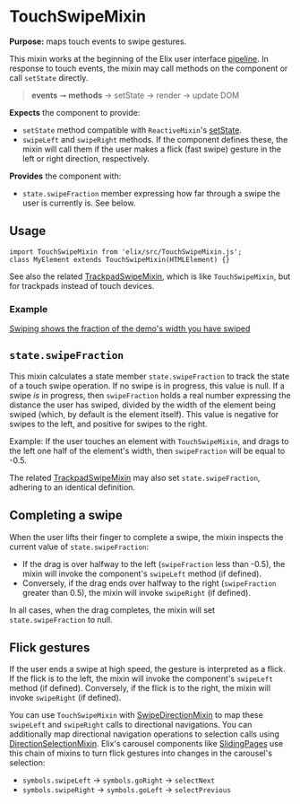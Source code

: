 # TouchSwipeMixin

**Purpose:** maps touch events to swipe gestures.

This mixin works at the beginning of the Elix user interface [pipeline](pipeline). In response to touch events, the mixin may call methods on the component or call `setState` directly.

> **events** ➞ **methods** → setState → render → update DOM

**Expects** the component to provide:
* `setState` method compatible with `ReactiveMixin`'s [setState](ReactiveMixin#setState).
* `swipeLeft` and `swipeRight` methods. If the component defines these, the mixin will call them if the user makes a flick (fast swipe) gesture in the left or right direction, respectively.

**Provides** the component with:
* `state.swipeFraction` member expressing how far through a swipe the user is currently is. See below.


## Usage

    import TouchSwipeMixin from 'elix/src/TouchSwipeMixin.js';
    class MyElement extends TouchSwipeMixin(HTMLElement) {}

See also the related [TrackpadSwipeMixin](TrackpadSwipeMixin), which is like `TouchSwipeMixin`, but for trackpads instead of touch devices.


### Example

[Swiping shows the fraction of the demo's width you have swiped](/demos/swipeDemo.html)


## `state.swipeFraction`

This mixin calculates a state member `state.swipeFraction` to track the state of a touch swipe operation. If no swipe is in progress, this value is null. If a swipe _is_ in progress, then `swipeFraction` holds a real number expressing the distance the user has swiped, divided by the width of the element being swiped (which, by default is the element itself). This value is negative for swipes to the left, and positive for swipes to the right.

Example: If the user touches an element with `TouchSwipeMixin`, and drags to the left one half of the element's width, then `swipeFraction` will be equal to -0.5.

The related [TrackpadSwipeMixin](TrackpadSwipeMixin) may also set `state.swipeFraction`, adhering to an identical definition.


## Completing a swipe

When the user lifts their finger to complete a swipe, the mixin inspects the current value of `state.swipeFraction`:

* If the drag is over halfway to the left (`swipeFraction` less than -0.5), the mixin will invoke the component's `swipeLeft` method (if defined).
* Conversely, if the drag ends over halfway to the right (`swipeFraction` greater than 0.5), the mixin will invoke `swipeRight` (if defined).

In all cases, when the drag completes, the mixin will set `state.swipeFraction` to null.


## Flick gestures

If the user ends a swipe at high speed, the gesture is interpreted as a flick. If the flick is to the left, the mixin will invoke the component's `swipeLeft` method (if defined). Conversely, if the flick is to the right, the mixin will invoke `swipeRight` (if defined).

You can use `TouchSwipeMixin` with [SwipeDirectionMixin](SwipeDirectionMixin) to map these `swipeLeft` and `swipeRight` calls to directional navigations. You can additionally map directional navigation operations to selection calls using [DirectionSelectionMixin](DirectionSelectionMixin). Elix's carousel components like [SlidingPages](SlidingPages) use this chain of mixins to turn flick gestures into changes in the carousel's selection:

* `symbols.swipeLeft` → `symbols.goRight` → `selectNext`
* `symbols.swipeRight` → `symbols.goLeft` → `selectPrevious`
